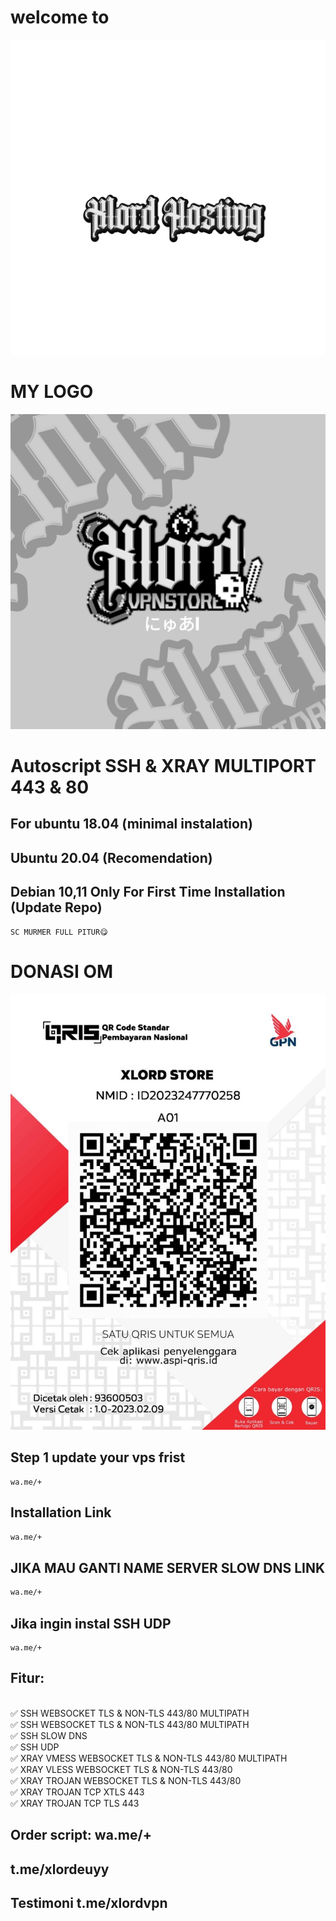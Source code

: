 
# welcome to
![logo](https://raw.githubusercontent.com/xlord27/VPN/main/20230424_073153.png)




# MY LOGO
![logo](https://raw.githubusercontent.com/xlord27/VPN/main/20230423_200237.png)
# Autoscript SSH & XRAY MULTIPORT 443 & 80

## For ubuntu 18.04 (minimal instalation) 
## Ubuntu 20.04 (Recomendation) 
## Debian 10,11  Only For First Time Installation (Update Repo) <br>
```
SC MURMER FULL PITUR😋
```
# DONASI OM
![logo](https://raw.githubusercontent.com/xlord27/VPN/main/IMG-20230514-WA0390.jpg)
## Step 1 update your vps frist
```
wa.me/+
 ```
## Installation Link<br>

  ```html
wa.me/+
  ```
## JIKA MAU GANTI NAME SERVER SLOW DNS LINK<br>

  ```html
wa.me/+
  ```  
## Jika ingin instal SSH UDP
```
wa.me/+
 ```
## Fitur:
<br>
✅ SSH WEBSOCKET TLS & NON-TLS 443/80 MULTIPATH<br>
✅ SSH WEBSOCKET TLS & NON-TLS 443/80 MULTIPATH<br>
✅ SSH SLOW DNS<br>
✅ SSH UDP<br>
✅ XRAY VMESS WEBSOCKET TLS & NON-TLS 443/80 MULTIPATH<br>
✅ XRAY VLESS WEBSOCKET TLS & NON-TLS 443/80<br>
✅ XRAY TROJAN WEBSOCKET TLS & NON-TLS 443/80<br>
✅ XRAY TROJAN TCP XTLS 443<br>
✅ XRAY TROJAN TCP TLS 443<br>

## Order script: wa.me/+
##  t.me/xlordeuyy<br> 
## Testimoni     t.me/xlordvpn
<br>
            
              
